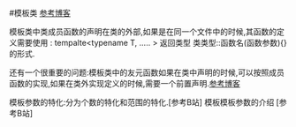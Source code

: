 #模板类
[参考博客](https://blog.csdn.net/low5252/article/details/94654468)

模板类中类成员函数的声明在类的外部,如果是在同一个文件中的时候,其函数的定义需要使用 :
tempalte<typename T, ..... > 返回类型  类类型::函数名(函数参数){}的形式.

还有一个很重要的问题:模板类中的友元函数如果在类中声明的时候,可以按照成员函数的实现,如果在类外实现定义的时候,需要一个前置声明.[参考博客](https://www.jianshu.com/p/70ca94872418)

模板参数的特化:分为个数的特化和范围的特化.[参考B站]
模板模板参数的介绍 [参考B站]

